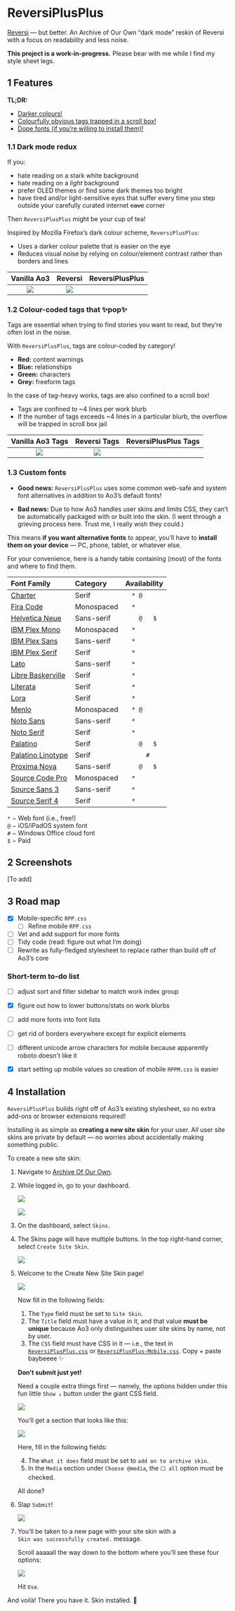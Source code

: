 # ReversiPlusPlus
[Reversi](https://archiveofourown.org/skins/929) — but better. An Archive of Our Own “dark mode” reskin of Reversi with a focus on readability and less noise.

**This project is a work-in-progress.** Please bear with me while I find my style sheet legs.


## 1 Features
**TL;DR:**
- [Darker colours!](https://github.com/galaxygrotesque/ReversiPlusPlus#dark-mode-redux)
- [Colourfully obvious tags trapped in a scroll box!](https://github.com/galaxygrotesque/ReversiPlusPlus#colour-coded-tags-that-pop)
- [Dope fonts (if you’re willing to install them)!](https://github.com/galaxygrotesque/ReversiPlusPlus#custom-fonts)


### 1.1 Dark mode redux
If you:
- hate reading on a stark white background
- hate reading on a *light* background
- prefer OLED themes or find some dark themes too bright
- have tired and/or light-sensitive eyes that suffer every time you step outside your carefully curated internet ~~cave~~ corner

Then ```ReversiPlusPlus``` might be your cup of tea!

Inspired by Mozilla Firefox’s dark colour scheme, ```ReversiPlusPlus```:
- Uses a darker colour palette that is easier on the eye
- Reduces visual noise by relying on colour/element contrast rather than borders and lines

|                Vanilla Ao3                |                  Reversi                   | ReversiPlusPlus |
| :---------------------------------------: | :----------------------------------------: | :-------------- |
| ![](img/comparison-reversi-vanilla-theme) | ![](img/comparison-reversi-plusplus-theme) |                 |


### 1.2 Colour-coded tags that ✨pop✨
Tags are essential when trying to find stories you want to read, but they’re often lost in the noise.

With ```ReversiPlusPlus```, tags are colour-coded by category!
- **Red:** content warnings
- **Blue:** relationships
- **Green:** characters
- **Grey:** freeform tags

In the case of tag-heavy works, tags are also confined to a scroll box!
- Tags are confined to ~4 lines per work blurb
- If the number of tags exceeds ~4 lines in a particular blurb, the overflow will be trapped in scroll box jail

|             Vanilla Ao3 Tags             |               Reversi Tags                | ReversiPlusPlus Tags |
| :--------------------------------------: | :---------------------------------------: | :------------------- |
| ![](img/comparison-reversi-vanilla-tags) | ![](img/comparison-reversi-plusplus-tags) |                      |


### 1.3 Custom fonts
- **Good news:** ```ReversiPlusPlus``` uses some common web-safe and system font alternatives in addition to Ao3’s default fonts!

- **Bad news:** Due to how Ao3 handles user skins and limits CSS, they can’t be automatically packaged with or built into the skin. (I went through a grieving process here. Trust me, I really wish they could.)

This means **if you want alternative fonts** to appear, you’ll have to **install them on your device** — PC, phone, tablet, or whatever else.

For your convenience, here is a handy table containing (most) of the fonts and where to find them.

| Font Family                                                                                   | Category   | Availability  |
| :-------------------------------------------------------------------------------------------- | :--------- | :-----------: |
| [Charter](https://fontesk.com/charter-typeface/)                                              | Serif      | ```* @    ``` |
| [Fira Code](https://fonts.google.com/specimen/Fira+Code)                                      | Monospaced | ```*      ``` |
| [Helvetica Neue](https://myfonts.com/collections/neue-helvetica-font-linotype)                | Sans-serif | ```  @   $``` |
| [IBM Plex Mono](https://fonts.google.com/specimen/IBM+Plex+Mono)                              | Monospaced | ```*      ``` |
| [IBM Plex Sans](https://fonts.google.com/specimen/IBM+Plex+Sans)                              | Sans-serif | ```*      ``` |
| [IBM Plex Serif](https://fonts.google.com/specimen/IBM+Plex+Serif)                            | Serif      | ```*      ``` |
| [Lato](https://fonts.google.com/specimen/Lato)                                                | Sans-serif | ```*      ``` |
| [Libre Baskerville](https://fonts.google.com/specimen/Libre+Baskerville)                      | Serif      | ```*      ``` |
| [Literata](https://fonts.google.com/specimen/Literata)                                        | Serif      | ```*      ``` |
| [Lora](https://fonts.google.com/specimen/Lora)                                                | Serif      | ```*      ``` |
| [Menlo](https://github.com/hbin/top-programming-fonts/blob/master/Menlo-Regular.ttf)          | Monospaced | ```* @    ``` |
| [Noto Sans](https://fonts.google.com/specimen/Noto+Sans)                                      | Sans-serif | ```*      ``` |
| [Noto Serif](https://fonts.google.com/specimen/Noto+Serif)                                    | Serif      | ```*      ``` |
| [Palatino](https://myfonts.com/collections/palatino-font-linotype)                            | Serif      | ```  @   $``` |
| [Palatino Linotype](https://learn.microsoft.com/en-us/typography/font-list/palatino-linotype) | Serif      | ```    #  ``` |
| [Proxima Nova](https://fonts.adobe.com/fonts/proxima-nova)                                    | Sans-serif | ```  @   $``` |
| [Source Code Pro](https://fonts.google.com/specimen/Source+Code+Pro)                          | Monospaced | ```*      ``` |
| [Source Sans 3](https://fonts.google.com/specimen/Source+Sans+3)                              | Sans-serif | ```*      ``` |
| [Source Serif 4](https://fonts.google.com/specimen/Source+Serif+4)                            | Serif      | ```*      ``` |

```*``` − Web font (i.e., free!)  
```@``` − iOS/iPadOS system font  
```#``` − Windows Office cloud font  
```$``` − Paid


## 2 Screenshots
[To add]


## 3 Road map
- [x] Mobile-specific ```RPP.css```
	- [ ] Refine mobile ```RPP.css```
- [ ] Vet and add support for more fonts
- [ ] Tidy code (read: figure out what I’m doing)
- [ ] Rewrite as fully-fledged stylesheet to replace rather than build off of Ao3’s core

### Short-term to-do list
- [ ] adjust sort and filter sidebar to match work index group
- [x] figure out how to lower buttons/stats on work blurbs
- [ ] add more fonts into font lists 
- [ ] get rid of borders everywhere except for explicit elements
- [ ] different unicode arrow characters for mobile because apparently roboto doesn't like it
- [x] start setting up mobile values so creation of mobile ```RPPM.css``` is easier


## 4 Installation
```ReversiPlusPlus``` builds right off of Ao3’s existing stylesheet, so no extra add-ons or browser extensions required!

Installing is as simple as **creating a new site skin** for your user. All user site skins are private by default — no worries about accidentally making something public.

To create a new site skin:

1. Navigate to [Archive Of Our Own](https://archiveofourown.org/).

2. While logged in, go to your dashboard.

	![](img/install-steps-01.png)


	![](img/install-steps-02.png)
3. On the dashboard, select ```Skins```.

4. The Skins page will have multiple buttons. In the top right-hand corner, select ```Create Site Skin```.

	![](img/install-steps-03.png)

5. Welcome to the Create New Site Skin page!
	
	![](img/install-steps-04.png)

	Now fill in the following fields:

	1. The ```Type``` field must be set to ```Site Skin```.
	2. The ```Title``` field must have a value in it, and that value **must be unique** because Ao3 only distinguishes user site skins by name, not by user.
	3. The ```CSS``` field must have CSS in it — i.e., the text in [```ReversiPlusPlus.css```](https://github.com/galaxygrotesque/ReversiPlusPlus/blob/main/css/ReversiPlusPlus.css) or [```ReversiPlusPlus-Mobile.css```](https://github.com/galaxygrotesque/ReversiPlusPlus/blob/main/css/ReversiPlusPlus-Mobile.css). Copy + paste baybeeee ✨

	**Don’t submit just yet!**
	
	Need a couple extra things first — namely, the options hidden under this fun little ```Show ↓``` button under the giant CSS field.
	
	![](img/install-steps-05.png)
	
	You’ll get a section that looks like this:
	
	![](img/install-steps-06.png)
	
	Here, fill in the following fields:
	
	4. The ```What it does``` field must be set to ```add on to archive skin```.
	5. In the ```Media``` section under ```Choose @media```, the ```⬜ all``` option must be checked.

	All done?

6. Slap ```Submit```!

	![](img/install-steps-07.png)

7. You’ll be taken to a new page with your site skin with a ```Skin was successfully created.``` message.

	Scroll aaaaall the way down to the bottom where you’ll see these four options:

	![](img/install-steps-08.png)
	
	Hit ```Use```.

And voilà! There you have it. Skin installed. 🌠
